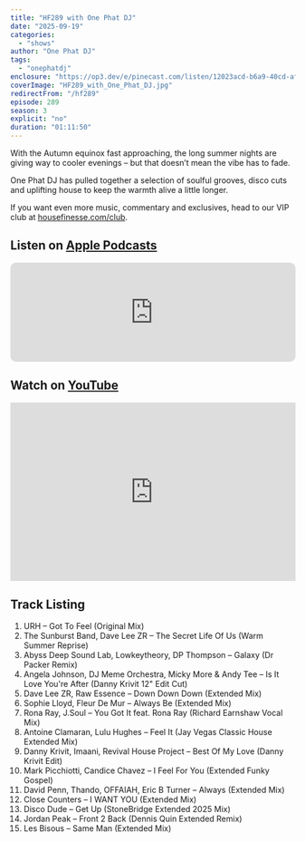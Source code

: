 ```yaml
---
title: "HF289 with One Phat DJ"
date: "2025-09-19"
categories:
  - "shows"
author: "One Phat DJ"
tags:
  - "onephatdj"
enclosure: "https://op3.dev/e/pinecast.com/listen/12023acd-b6a9-40cd-aff9-62b5762b4b96.mp3?source=rss&ext=asset.mp3 69139010 audio/mpeg"
coverImage: "HF289_with_One_Phat_DJ.jpg"
redirectFrom: "/hf289"
episode: 289
season: 3
explicit: "no"
duration: "01:11:50"
---
```


With the Autumn equinox fast approaching, the long summer nights are giving way to cooler evenings – but that doesn’t mean the vibe has to fade. 

One Phat DJ has pulled together a selection of soulful grooves, disco cuts and uplifting house to keep the warmth alive a little longer. 

If you want even more music, commentary and exclusives, head to our VIP club at [housefinesse.com/club](https://housefinesse.com/club).

## Listen on [Apple Podcasts](https://podcasts.apple.com/gb/podcast/house-finesse/id355833875)

<iframe allow="autoplay *; encrypted-media *; fullscreen *; clipboard-write" frameborder="0" height="175" style="width:100%;max-width:660px;overflow:hidden;border-radius:10px;" sandbox="allow-forms allow-popups allow-same-origin allow-scripts allow-storage-access-by-user-activation allow-top-navigation-by-user-activation" src="https://embed.podcasts.apple.com/gb/podcast/house-finesse/id355833875"></iframe>

## Watch on [YouTube](https://www.youtube.com/housefinesse)

<iframe width="100%" height="315" style="max-width: 560px; aspect-ratio: 16/9;" src="https://www.youtube.com/embed/housefinesse" title="YouTube video player" frameborder="0" allow="accelerometer; autoplay; clipboard-write; encrypted-media; gyroscope; picture-in-picture; web-share" allowfullscreen></iframe>

## Track Listing

1. URH – Got To Feel (Original Mix)  
2. The Sunburst Band, Dave Lee ZR – The Secret Life Of Us (Warm Summer Reprise)  
3. Abyss Deep Sound Lab, Lowkeytheory, DP Thompson – Galaxy (Dr Packer Remix)  
4. Angela Johnson, DJ Meme Orchestra, Micky More &amp; Andy Tee – Is It Love You're After (Danny Krivit 12" Edit Cut)  
5. Dave Lee ZR, Raw Essence – Down Down Down (Extended Mix)  
6. Sophie Lloyd, Fleur De Mur – Always Be (Extended Mix)  
7. Rona Ray, J.Soul – You Got It feat. Rona Ray (Richard Earnshaw Vocal Mix)  
8. Antoine Clamaran, Lulu Hughes – Feel It (Jay Vegas Classic House Extended Mix)  
9. Danny Krivit, Imaani, Revival House Project – Best Of My Love (Danny Krivit Edit)  
10. Mark Picchiotti, Candice Chavez – I Feel For You (Extended Funky Gospel)  
11. David Penn, Thando, OFFAIAH, Eric B Turner – Always (Extended Mix)  
12. Close Counters – I WANT YOU (Extended Mix)  
13. Disco Dude – Get Up (StoneBridge Extended 2025 Mix)  
14. Jordan Peak – Front 2 Back (Dennis Quin Extended Remix)  
15. Les Bisous – Same Man (Extended Mix)  
